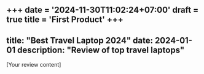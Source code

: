 +++
date = '2024-11-30T11:02:24+07:00'
draft = true
title = 'First Product'
+++
---
title: "Best Travel Laptop 2024"
date: 2024-01-01
description: "Review of top travel laptops"
---
[Your review content]
